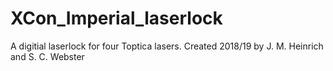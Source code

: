 # XCon_Imperial_laserlock
A digitial laserlock for four Toptica lasers. Created 2018/19 by J. M. Heinrich and S. C. Webster 
